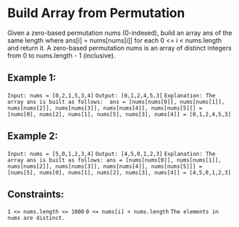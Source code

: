 # Build Array from Permutation
Given a zero-based permutation nums (0-indexed), build an array ans of the same length where ans[i] = nums[nums[i]] for each 0 <= i < nums.length and return it.
A zero-based permutation nums is an array of distinct integers from 0 to nums.length - 1 (inclusive).

## Example 1:

`Input: nums = [0,2,1,5,3,4]`
`Output: [0,1,2,4,5,3]`
`Explanation: The array ans is built as follows: 
ans = [nums[nums[0]], nums[nums[1]], nums[nums[2]], nums[nums[3]], nums[nums[4]], nums[nums[5]]]
    = [nums[0], nums[2], nums[1], nums[5], nums[3], nums[4]]
    = [0,1,2,4,5,3]`

## Example 2:

`Input: nums = [5,0,1,2,3,4]`
`Output: [4,5,0,1,2,3]`
`Explanation: The array ans is built as follows:
ans = [nums[nums[0]], nums[nums[1]], nums[nums[2]], nums[nums[3]], nums[nums[4]], nums[nums[5]]]
    = [nums[5], nums[0], nums[1], nums[2], nums[3], nums[4]]
    = [4,5,0,1,2,3]`
 

## Constraints:

`1 <= nums.length <= 1000`
`0 <= nums[i] < nums.length`
`The elements in nums are distinct.`
